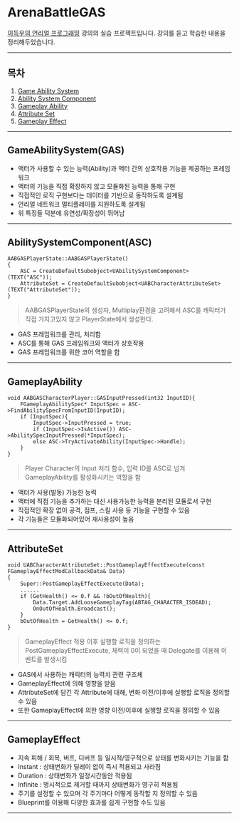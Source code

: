 # ArenaBattleGAS

[이득우의 언리얼 프로그래밍](https://www.inflearn.com/course/%EC%9D%B4%EB%93%9D%EC%9A%B0-%EC%96%B8%EB%A6%AC%EC%96%BC-%ED%94%84%EB%A1%9C%EA%B7%B8%EB%9E%98%EB%B0%8D-part-4/dashboard) 강의의 실습 프로젝트입니다.
강의를 듣고 학습한 내용을 정리해두었습니다.

---

## 목차
  1. [Game Ability System](#GameAbilitySystemGAS)
  2. [Ability System Component](#AbilitySystemComponentASC)
  3. [Gameplay Ability](#GameplayAbility)
  4. [Attribute Set](#AttributeSet)
  5. [Gameplay Effect](#GameplayEffect)

---
## GameAbilitySystem(GAS)    

  - 액터가 사용할 수 있는 능력(Ability)과 액터 간의 상호작용 기능을 제공하는 프레임워크
  - 액터의 기능을 직접 확장하지 않고 모듈화된 능력을 통해 구현
  - 직접적인 로직 구현보다는 데이터를 기반으로 동작하도록 설계됨
  - 언리얼 네트워크 멀티플레이를 지원하도록 설계됨
  - 위 특징들 덕분에 유연성/확장성이 뛰어남


---

## AbilitySystemComponent(ASC)   

```
AABGASPlayerState::AABGASPlayerState()
{
	ASC = CreateDefaultSubobject<UAbilitySystemComponent>(TEXT("ASC"));
	AttributeSet = CreateDefaultSubobject<UABCharacterAttributeSet>(TEXT("AttributeSet"));
}
```
> AABGASPlayerState의 생성자, Multiplay환경을 고려해서 ASC를 캐릭터가 직접 가지고있지 않고 PlayerState에서 생성한다.

   - GAS 프레임워크를 관리, 처리함   
   - ASC를 통해 GAS 프레임워크와 액터가 상호작용   
   - GAS 프레임워크를 위한 코어 역할을 함   

---

## GameplayAbility

```
void AABGASCharacterPlayer::GASInputPressed(int32 InputID){
	FGameplayAbilitySpec* InputSpec = ASC->FindAbilitySpecFromInputID(InputID);
	if (InputSpec){
		InputSpec->InputPressed = true;
		if (InputSpec->IsActive()) ASC->AbilitySpecInputPressed(*InputSpec);
		else ASC->TryActivateAbility(InputSpec->Handle);
	}
}
```
> Player Character의 Input 처리 함수, 입력 ID를 ASC로 넘겨 GameplayAbility를 활성화시키는 역할을 함

   - 액터가 사용(발동) 가능한 능력   
   - 액터에 직접 기능을 추가하는 대신 사용가능한 능력을 분리된 모듈로서 구현   
   - 직접적인 확장 없이 공격, 점프, 스킬 사용 등 기능을 구현할 수 있음   
   - 각 기능들은 모듈화되어있어 재사용성이 높음   

---

## AttributeSet    

```
void UABCharacterAttributeSet::PostGameplayEffectExecute(const FGameplayEffectModCallbackData& Data)
{
	Super::PostGameplayEffectExecute(Data);
	......
	if (GetHealth() <= 0.f && !bOutOfHealth){
		Data.Target.AddLooseGameplayTag(ABTAG_CHARACTER_ISDEAD);
		OnOutOfHealth.Broadcast();
	}
	bOutOfHealth = GetHealth() <= 0.f;
}
```
> GameplayEffect 적용 이후 실행할 로직을 정의하는 PostGameplayEffectExecute, 체력이 0이 되었을 때 Delegate를 이용해 이벤트를 발생시킴

   - GAS에서 사용하는 캐릭터의 능력치 관련 구조체   
   - GameplayEffect에 의해 영향을 받음   
   - AttributeSet에 담긴 각 Attribute에 대해, 변화 이전/이후에 실행할 로직을 정의할 수 있음
   - 또한 GameplayEffect에 의한 영향 이전/이후에 실행할 로직을 정의할 수 있음

---

## GameplayEffect

   - 지속 피해 / 회복, 버프, 디버프 등 일시적/영구적으로 상태를 변화시키는 기능을 함
   - Instant : 상태변화가 딜레이 없이 즉시 적용되고 사라짐
   - Duration : 상태변화가 일정시간동안 적용됨
   - Infinite : 명시적으로 제거할 때까지 상태변화가 영구히 적용됨
   - 주기를 설정할 수 있으며 각 주기마다 어떻게 동작할 지 정의할 수 있음
   - Blueprint를 이용해 다양한 효과를 쉽게 구현할 수도 있음

---






